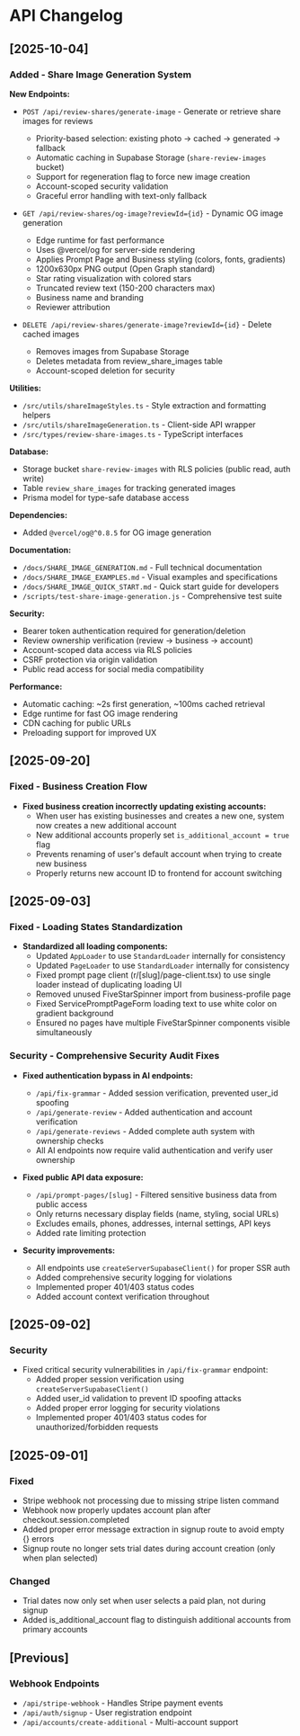 # API Changelog

## [2025-10-04]
### Added - Share Image Generation System
**New Endpoints:**
- `POST /api/review-shares/generate-image` - Generate or retrieve share images for reviews
  - Priority-based selection: existing photo → cached → generated → fallback
  - Automatic caching in Supabase Storage (`share-review-images` bucket)
  - Support for regeneration flag to force new image creation
  - Account-scoped security validation
  - Graceful error handling with text-only fallback

- `GET /api/review-shares/og-image?reviewId={id}` - Dynamic OG image generation
  - Edge runtime for fast performance
  - Uses @vercel/og for server-side rendering
  - Applies Prompt Page and Business styling (colors, fonts, gradients)
  - 1200x630px PNG output (Open Graph standard)
  - Star rating visualization with colored stars
  - Truncated review text (150-200 characters max)
  - Business name and branding
  - Reviewer attribution

- `DELETE /api/review-shares/generate-image?reviewId={id}` - Delete cached images
  - Removes images from Supabase Storage
  - Deletes metadata from review_share_images table
  - Account-scoped deletion for security

**Utilities:**
- `/src/utils/shareImageStyles.ts` - Style extraction and formatting helpers
- `/src/utils/shareImageGeneration.ts` - Client-side API wrapper
- `/src/types/review-share-images.ts` - TypeScript interfaces

**Database:**
- Storage bucket `share-review-images` with RLS policies (public read, auth write)
- Table `review_share_images` for tracking generated images
- Prisma model for type-safe database access

**Dependencies:**
- Added `@vercel/og@^0.8.5` for OG image generation

**Documentation:**
- `/docs/SHARE_IMAGE_GENERATION.md` - Full technical documentation
- `/docs/SHARE_IMAGE_EXAMPLES.md` - Visual examples and specifications
- `/docs/SHARE_IMAGE_QUICK_START.md` - Quick start guide for developers
- `/scripts/test-share-image-generation.js` - Comprehensive test suite

**Security:**
- Bearer token authentication required for generation/deletion
- Review ownership verification (review → business → account)
- Account-scoped data access via RLS policies
- CSRF protection via origin validation
- Public read access for social media compatibility

**Performance:**
- Automatic caching: ~2s first generation, ~100ms cached retrieval
- Edge runtime for fast OG image rendering
- CDN caching for public URLs
- Preloading support for improved UX

## [2025-09-20]
### Fixed - Business Creation Flow
- **Fixed business creation incorrectly updating existing accounts:**
  - When user has existing businesses and creates a new one, system now creates a new additional account
  - New additional accounts properly set `is_additional_account = true` flag
  - Prevents renaming of user's default account when trying to create new business
  - Properly returns new account ID to frontend for account switching

## [2025-09-03]
### Fixed - Loading States Standardization
- **Standardized all loading components:**
  - Updated `AppLoader` to use `StandardLoader` internally for consistency
  - Updated `PageLoader` to use `StandardLoader` internally for consistency
  - Fixed prompt page client (r/[slug]/page-client.tsx) to use single loader instead of duplicating loading UI
  - Removed unused FiveStarSpinner import from business-profile page
  - Fixed ServicePromptPageForm loading text to use white color on gradient background
  - Ensured no pages have multiple FiveStarSpinner components visible simultaneously

### Security - Comprehensive Security Audit Fixes
- **Fixed authentication bypass in AI endpoints:**
  - `/api/fix-grammar` - Added session verification, prevented user_id spoofing
  - `/api/generate-review` - Added authentication and account verification
  - `/api/generate-reviews` - Added complete auth system with ownership checks
  - All AI endpoints now require valid authentication and verify user ownership

- **Fixed public API data exposure:**
  - `/api/prompt-pages/[slug]` - Filtered sensitive business data from public access
  - Only returns necessary display fields (name, styling, social URLs)
  - Excludes emails, phones, addresses, internal settings, API keys
  - Added rate limiting protection

- **Security improvements:**
  - All endpoints use `createServerSupabaseClient()` for proper SSR auth
  - Added comprehensive security logging for violations
  - Implemented proper 401/403 status codes
  - Added account context verification throughout

## [2025-09-02]
### Security
- Fixed critical security vulnerabilities in `/api/fix-grammar` endpoint:
  - Added proper session verification using `createServerSupabaseClient()`
  - Added user_id validation to prevent ID spoofing attacks
  - Added proper error logging for security violations
  - Implemented proper 401/403 status codes for unauthorized/forbidden requests

## [2025-09-01]
### Fixed
- Stripe webhook not processing due to missing stripe listen command
- Webhook now properly updates account plan after checkout.session.completed
- Added proper error message extraction in signup route to avoid empty {} errors
- Signup route no longer sets trial dates during account creation (only when plan selected)

### Changed
- Trial dates now only set when user selects a paid plan, not during signup
- Added is_additional_account flag to distinguish additional accounts from primary accounts

## [Previous]
### Webhook Endpoints
- `/api/stripe-webhook` - Handles Stripe payment events
- `/api/auth/signup` - User registration endpoint
- `/api/accounts/create-additional` - Multi-account support